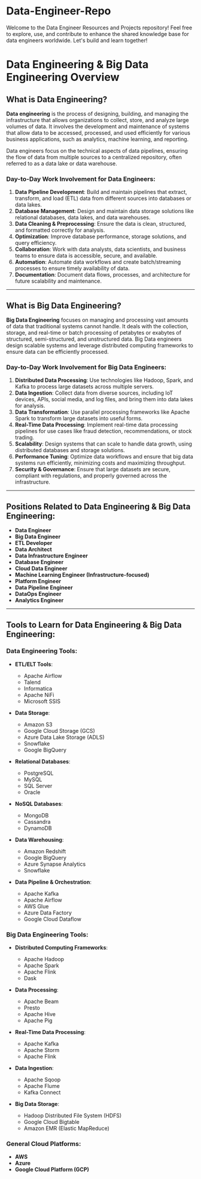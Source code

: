 # Data-Engineer-Repo
Welcome to the Data Engineer Resources and Projects repository!  Feel free to explore, use, and contribute to enhance the shared knowledge base for data engineers worldwide. Let's build and learn together!

# Data Engineering & Big Data Engineering Overview

## What is Data Engineering?

**Data engineering** is the process of designing, building, and managing the infrastructure that allows organizations to collect, store, and analyze large volumes of data. It involves the development and maintenance of systems that allow data to be accessed, processed, and used efficiently for various business applications, such as analytics, machine learning, and reporting.

Data engineers focus on the technical aspects of data pipelines, ensuring the flow of data from multiple sources to a centralized repository, often referred to as a data lake or data warehouse.

### Day-to-Day Work Involvement for Data Engineers:
1. **Data Pipeline Development**: Build and maintain pipelines that extract, transform, and load (ETL) data from different sources into databases or data lakes.
2. **Database Management**: Design and maintain data storage solutions like relational databases, data lakes, and data warehouses.
3. **Data Cleaning & Preprocessing**: Ensure the data is clean, structured, and formatted correctly for analysis.
4. **Optimization**: Improve database performance, storage solutions, and query efficiency.
5. **Collaboration**: Work with data analysts, data scientists, and business teams to ensure data is accessible, secure, and available.
6. **Automation**: Automate data workflows and create batch/streaming processes to ensure timely availability of data.
7. **Documentation**: Document data flows, processes, and architecture for future scalability and maintenance.

---

## What is Big Data Engineering?

**Big Data Engineering** focuses on managing and processing vast amounts of data that traditional systems cannot handle. It deals with the collection, storage, and real-time or batch processing of petabytes or exabytes of structured, semi-structured, and unstructured data. Big Data engineers design scalable systems and leverage distributed computing frameworks to ensure data can be efficiently processed.

### Day-to-Day Work Involvement for Big Data Engineers:
1. **Distributed Data Processing**: Use technologies like Hadoop, Spark, and Kafka to process large datasets across multiple servers.
2. **Data Ingestion**: Collect data from diverse sources, including IoT devices, APIs, social media, and log files, and bring them into data lakes for analysis.
3. **Data Transformation**: Use parallel processing frameworks like Apache Spark to transform large datasets into useful forms.
4. **Real-Time Data Processing**: Implement real-time data processing pipelines for use cases like fraud detection, recommendations, or stock trading.
5. **Scalability**: Design systems that can scale to handle data growth, using distributed databases and storage solutions.
6. **Performance Tuning**: Optimize data workflows and ensure that big data systems run efficiently, minimizing costs and maximizing throughput.
7. **Security & Governance**: Ensure that large datasets are secure, compliant with regulations, and properly governed across the infrastructure.

---

## Positions Related to Data Engineering & Big Data Engineering:

- **Data Engineer**
- **Big Data Engineer**
- **ETL Developer**
- **Data Architect**
- **Data Infrastructure Engineer**
- **Database Engineer**
- **Cloud Data Engineer**
- **Machine Learning Engineer (Infrastructure-focused)**
- **Platform Engineer**
- **Data Pipeline Engineer**
- **DataOps Engineer**
- **Analytics Engineer**

---

## Tools to Learn for Data Engineering & Big Data Engineering:

### Data Engineering Tools:
- **ETL/ELT Tools**: 
  - Apache Airflow
  - Talend
  - Informatica
  - Apache NiFi
  - Microsoft SSIS
  
- **Data Storage**:
  - Amazon S3
  - Google Cloud Storage (GCS)
  - Azure Data Lake Storage (ADLS)
  - Snowflake
  - Google BigQuery
  
- **Relational Databases**:
  - PostgreSQL
  - MySQL
  - SQL Server
  - Oracle
  
- **NoSQL Databases**:
  - MongoDB
  - Cassandra
  - DynamoDB
  
- **Data Warehousing**:
  - Amazon Redshift
  - Google BigQuery
  - Azure Synapse Analytics
  - Snowflake
  
- **Data Pipeline & Orchestration**:
  - Apache Kafka
  - Apache Airflow
  - AWS Glue
  - Azure Data Factory
  - Google Cloud Dataflow
  
### Big Data Engineering Tools:
- **Distributed Computing Frameworks**:
  - Apache Hadoop
  - Apache Spark
  - Apache Flink
  - Dask
  
- **Data Processing**:
  - Apache Beam
  - Presto
  - Apache Hive
  - Apache Pig
  
- **Real-Time Data Processing**:
  - Apache Kafka
  - Apache Storm
  - Apache Flink
  
- **Data Ingestion**:
  - Apache Sqoop
  - Apache Flume
  - Kafka Connect
  
- **Big Data Storage**:
  - Hadoop Distributed File System (HDFS)
  - Google Cloud Bigtable
  - Amazon EMR (Elastic MapReduce)
  
### General Cloud Platforms:
- **AWS**
- **Azure**
- **Google Cloud Platform (GCP)**
